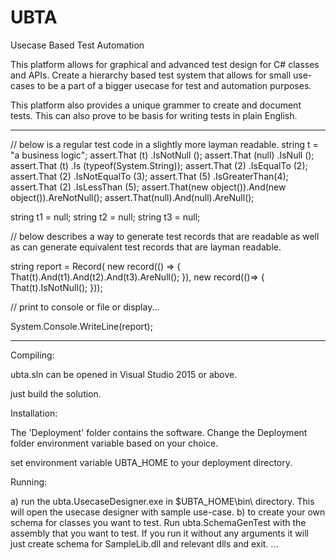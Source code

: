 # UBTA
Usecase Based Test Automation

This platform allows for graphical and advanced test design for C# classes and APIs. Create a hierarchy based test system that allows for small use-cases to be a part of a bigger usecase for test and automation purposes.

This platform also provides a unique grammer to create and document tests. This can also prove to be basis for writing tests in plain English.

--------------------------------------------------------------------
// below is a regular test code in a slightly more layman readable.
string t = "a business logic";
assert.That (t) .IsNotNull ();
assert.That (null) .IsNull ();
assert.That (t) .Is (typeof(System.String));
assert.That (2) .IsEqualTo (2);
assert.That (2) .IsNotEqualTo (3);
assert.That (5) .IsGreaterThan(4);
assert.That (2) .IsLessThan (5);
assert.That(new object()).And(new object()).AreNotNull();
assert.That(null).And(null).AreNull();

string t1 = null;
string t2 = null;
string t3 = null;

// below describes a way to generate test records that are readable as well as can generate equivalent test records that are layman readable.

string report = Record( 
    new record(() => { That(t).And(t1).And(t2).And(t3).AreNull(); }),
    new record(()=> {  That(t).IsNotNull(); }));

// print to console or file or display...

System.Console.WriteLine(report);

---------------------------------------------------------------------

Compiling:

ubta.sln can be opened in Visual Studio 2015 or above.

just build the solution.

Installation:

The 'Deployment' folder contains the software. Change the Deployment folder environment variable based on your choice.

set environment variable UBTA_HOME to your deployment directory. 

Running:

a) run the ubta.UsecaseDesigner.exe in $UBTA_HOME\bin<release>\ directory.
    This will open the usecase designer with sample use-case.
b) to create your own schema for classes you want to test. 
    Run ubta.SchemaGenTest with the assembly that you want to test. If you run it without any arguments it will just create schema for SampleLib.dll and relevant dlls and exit.
...
